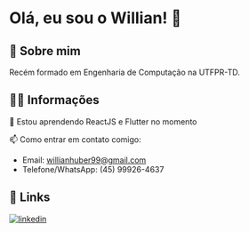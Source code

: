 
# Olá, eu sou o Willian! 👋


## 🚀 Sobre mim
Recém formado em Engenharia de Computação na UTFPR-TD.


## 👨‍💻 Informações

🧠 Estou aprendendo ReactJS e Flutter no momento

📫 Como entrar em contato comigo:
- Email: willianhuber99@gmail.com
- Telefone/WhatsApp: (45) 99926-4637


## 🔗 Links

[![linkedin](https://img.shields.io/badge/linkedin-0A66C2?style=for-the-badge&logo=linkedin&logoColor=white)](https://www.linkedin.com/in/willianhuber/)


